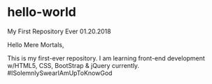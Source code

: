 # hello-world
My First Repository Ever 01.20.2018

Hello Mere Mortals, 

This is my first-ever repository. I am learning front-end development w/HTML5, CSS, BootStrap & jQuery currently.
#ISolemnlySwearIAmUpToKnowGod
